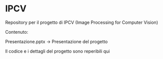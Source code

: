 # IPCV

Repository per il progetto di IPCV (Image Processing for Computer Vision)

Contenuto:

Presentazione.pptx -> Presentazione del progetto

Il codice e i dettagli del progetto sono reperibili qui 
